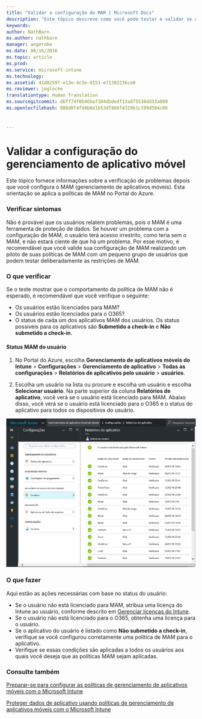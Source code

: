 ```yaml
---
title: "Validar a configuração do MAM | Microsoft Docs"
description: "Este tópico descreve como você pode testar e validar se a política de MAM está configurada corretamente e funcionando conforme o esperado."
keywords: 
author: NathBarn
ms.author: nathbarn
manager: angerobe
ms.date: 08/16/2016
ms.topic: article
ms.prod: 
ms.service: microsoft-intune
ms.technology: 
ms.assetid: 41d82597-e13e-4c3e-9151-e71392236ca0
ms.reviewer: joglocke
translationtype: Human Translation
ms.sourcegitcommit: d6ff74f0b46baf384dbdedf13ad75538dd33a089
ms.openlocfilehash: 080d8f4fd4b6e1b53df860f4319b1c199d504c06


---
```


# <a name="validating-your-mobile-application-management-setup"></a>Validar a configuração do gerenciamento de aplicativo móvel

Este tópico fornece informações sobre a verificação de problemas depois que você configura o MAM (gerenciamento de aplicativos móveis). Esta orientação se aplica a políticas de MAM no Portal do Azure.

### <a name="checking-for-symptoms"></a>Verificar sintomas
Não é provável que os usuários relatem problemas, pois o MAM é uma ferramenta de proteção de dados. Se houver um problema com a configuração de MAM, o usuário terá acesso irrestrito, como teria sem o MAM, e não estará ciente de que há um problema. Por esse motivo, é recomendável que você valide sua configuração de MAM realizando um piloto de suas políticas de MAM com um pequeno grupo de usuários que podem testar deliberadamente as restrições de MAM.


### <a name="what-to-check"></a>O que verificar

Se o teste mostrar que o comportamento da política de MAM não é esperado, é recomendável que você verifique o seguinte:

- Os usuários estão licenciados para MAM?
- Os usuários estão licenciados para o O365?
- O status de cada um dos aplicativos MAM dos usuários. Os status possíveis para os aplicativos são **Submetido a check-in** e **Não submetido a check-in**.

#### <a name="user-mam-status"></a>Status MAM do usuário
1. No Portal do Azure, escolha **Gerenciamento de aplicativos móveis do Intune** > **Configurações** > **Gerenciamento de aplicativo** > **Todas as configurações** > **Relatórios de aplicativos pelo usuário** > **usuários**.

2. Escolha um usuário na lista ou procure e escolha um usuário e escolha **Selecionar usuário**. Na parte superior da coluna **Relatórios de aplicativo**, você verá se o usuário está licenciado para MAM. Abaixo disso, você verá se o usuário está licenciado para o O365 e o status do aplicativo para todos os dispositivos do usuário.

![Status de aplicativo para MAM](..\media\ts-mam-user-apps.png)

### <a name="what-to-do"></a>O que fazer
Aqui estão as ações necessárias com base no status do usuário:

- Se o usuário não está licenciado para MAM, atribua uma licença do Intune ao usuário, conforme descrito em [Gerenciar licenças do Intune](..\get-started\start-with-a-paid-subscription-to-microsoft-intune.md).
- Se o usuário não está licenciado para o O365, obtenha uma licença para o usuário.
- Se o aplicativo do usuário é listado como **Não submetido a check-in**, verifique se você configurou corretamente uma política de MAM para o aplicativo.
- Verifique se essas condições são aplicadas a todos os usuários aos quais você deseja que as políticas MAM sejam aplicadas.

### <a name="see-also"></a>Consulte também
[Preparar-se para configurar as políticas de gerenciamento de aplicativos móveis com o Microsoft Intune](..\deploy-use\get-ready-to-configure-mobile-app-management-policies-with-microsoft-intune.md)

[Proteger dados de aplicativo usando políticas de gerenciamento de aplicativos móveis com o Microsoft Intune](..\deploy-use\protect-app-data-using-mobile-app-management-policies-with-microsoft-intune.md)



<!--HONumber=Dec16_HO2-->


